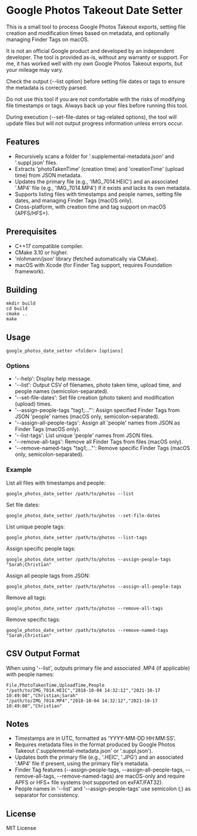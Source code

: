 # Google Photos Takeout Date Setter

This is a small tool to process Google Photos Takeout exports, setting file creation and modification times based on metadata, and optionally managing Finder Tags on macOS.

It is not an official Google product and developed by an independent developer. The tool is provided as-is, without any warranty or support. For me, it has worked well with my own Google Photos Takeout exports, but your mileage may vary.

Check the output (--list option) before setting file dates or tags to ensure the metadata is correctly parsed.

Do not use this tool if you are not comfortable with the risks of modifying file timestamps or tags. Always back up your files before running this tool.

During execution (--set-file-dates or tag-related options), the tool will update files but will not output progress information unless errors occur.

## Features

- Recursively scans a folder for '.supplemental-metadata.json' and '.suppl.json' files.
- Extracts 'photoTakenTime' (creation time) and 'creationTime' (upload time) from JSON metadata.
- Updates the primary file (e.g., 'IMG_7014.HEIC') and an associated '.MP4' file (e.g., 'IMG_7014.MP4') if it exists and lacks its own metadata.
- Supports listing files with timestamps and people names, setting file dates, and managing Finder Tags (macOS only).
- Cross-platform, with creation time and tag support on macOS (APFS/HFS+).

## Prerequisites

- C++17 compatible compiler.
- CMake 3.10 or higher.
- 'nlohmann/json' library (fetched automatically via CMake).
- macOS with Xcode (for Finder Tag support, requires Foundation framework).

## Building
```
mkdir build
cd build
cmake ..
make
```

## Usage
```
google_photos_date_setter <folder> [options]
```

### Options

- '--help': Display help message.
- '--list': Output CSV of filenames, photo taken time, upload time, and people names (semicolon-separated).
- '--set-file-dates': Set file creation (photo taken) and modification (upload) times.
- '--assign-people-tags "tag1;..."': Assign specified Finder Tags from JSON 'people' names (macOS only, semicolon-separated).
- '--assign-all-people-tags': Assign all 'people' names from JSON as Finder Tags (macOS only).
- '--list-tags': List unique 'people' names from JSON files.
- '--remove-all-tags': Remove all Finder Tags from files (macOS only).
- '--remove-named-tags "tag1;..."': Remove specific Finder Tags (macOS only, semicolon-separated).

### Example

List all files with timestamps and people:
```
google_photos_date_setter /path/to/photos --list
```

Set file dates:
```
google_photos_date_setter /path/to/photos --set-file-dates
```

List unique people tags:
```
google_photos_date_setter /path/to/photos --list-tags
```

Assign specific people tags:
```
google_photos_date_setter /path/to/photos --assign-people-tags "Sarah;Christian"
```

Assign all people tags from JSON:
```
google_photos_date_setter /path/to/photos --assign-all-people-tags
```

Remove all tags:
```
google_photos_date_setter /path/to/photos --remove-all-tags
```

Remove specific tags:
```
google_photos_date_setter /path/to/photos --remove-named-tags "Sarah;Christian"
```

## CSV Output Format

When using '--list', outputs primary file and associated .MP4 (if applicable) with people names:
```
File,PhotoTakenTime,UploadTime,People
"/path/to/IMG_7014.HEIC","2018-10-04 14:32:12","2021-10-17 10:49:08","Christian;Sarah"
"/path/to/IMG_7014.MP4","2018-10-04 14:32:12","2021-10-17 10:49:08","Christian"
```

## Notes

- Timestamps are in UTC, formatted as 'YYYY-MM-DD HH:MM:SS'.
- Requires metadata files in the format produced by Google Photos Takeout ('.supplemental-metadata.json' or '.suppl.json').
- Updates both the primary file (e.g., '.HEIC', '.JPG') and an associated '.MP4' file if present, using the primary file's metadata.
- Finder Tag features (--assign-people-tags, --assign-all-people-tags, --remove-all-tags, --remove-named-tags) are macOS-only and require APFS or HFS+ file systems (not supported on exFAT/FAT32).
- People names in '--list' and '--assign-people-tags' use semicolon (;) as separator for consistency.

## License

MIT License